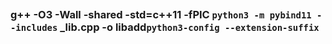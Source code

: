 ## 
### g++ -O3 -Wall -shared -std=c++11 -fPIC `python3 -m pybind11 --includes` _lib.cpp -o libadd`python3-config --extension-suffix`  
### 